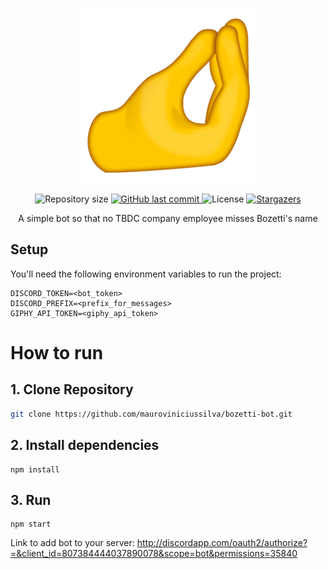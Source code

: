 <p align="center">
  <img src="https://github.com/mauroviniciussilva/bozetti-bot/blob/main/images/italian-hand.png" alt="Bozetti" width="280"/>
</p>

<p align="center">	
  <img alt="Repository size" src="https://img.shields.io/github/repo-size/mauroviniciussilva/bozetti-bot?color=FBC400">
  <a href="https://github.com/mauroviniciussilva/bozetti-bot/commits/master">
    <img alt="GitHub last commit" src="https://img.shields.io/github/last-commit/mauroviniciussilva/bozetti-bot?color=FBC400">
  </a> 
  <img alt="License" src="https://img.shields.io/badge/license-MIT-FBC400">
  <a href="https://github.com/mauroviniciussilva/bozetti-bot/stargazers">
    <img alt="Stargazers" src="https://img.shields.io/github/stars/mauroviniciussilva/proffy?color=FBC400&logo=github">
  </a>
</p>

<div align="center">A simple bot so that no TBDC company employee misses Bozetti's name</div>

## Setup

You'll need the following environment variables to run the project:

```dosini
DISCORD_TOKEN=<bot_token>
DISCORD_PREFIX=<prefix_for_messages>
GIPHY_API_TOKEN=<giphy_api_token>
```

# How to run

## 1. Clone Repository

```bash
git clone https://github.com/mauroviniciussilva/bozetti-bot.git
```

## 2. Install dependencies
```
npm install
```

## 3. Run
```
npm start
```

Link to add bot to your server: http://discordapp.com/oauth2/authorize?=&client_id=807384444037890078&scope=bot&permissions=35840